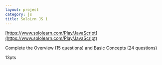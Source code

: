 ```yaml
---
layout: project
category: js
title: SoloLrn JS 1
---
```


[https://www.sololearn.com/Play/JavaScript](https://www.sololearn.com/Play/JavaScript)

Complete the Overview (15 questions) and Basic Concepts (24 questions)

13pts

